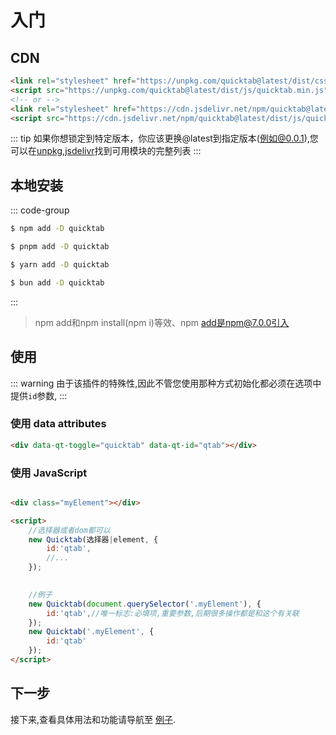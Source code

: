 # 入门



## CDN


```html
<link rel="stylesheet" href="https://unpkg.com/quicktab@latest/dist/css/quicktab.min.css"/>
<script src="https://unpkg.com/quicktab@latest/dist/js/quicktab.min.js"></script>
<!-- or -->
<link rel="stylesheet" href="https://cdn.jsdelivr.net/npm/quicktab@latest/dist/css/quicktab.min.css"/>
<script src="https://cdn.jsdelivr.net/npm/quicktab@latest/dist/js/quicktab.min.js"></script>
```

::: tip
如果你想锁定到特定版本，你应该更换@latest到指定版本(例如@0.0.1),您可以在[unpkg](https://unpkg.com/quicktab@latest/dist/),[jsdelivr](https://cdn.jsdelivr.net/npm/quicktab@latest/dist/)找到可用模块的完整列表
:::


## 本地安装

::: code-group

```sh [npm]
$ npm add -D quicktab
```

```sh [pnpm]
$ pnpm add -D quicktab
```

```sh [yarn]
$ yarn add -D quicktab
```

```sh [bun]
$ bun add -D quicktab
```

:::

> npm add和npm install(npm i)等效、npm add是npm@7.0.0引入

## 使用

::: warning
由于该插件的特殊性,因此不管您使用那种方式初始化都必须在选项中提供`id`参数,
:::

### 使用 data attributes

```html
<div data-qt-toggle="quicktab" data-qt-id="qtab"></div>
```

### 使用 JavaScript




```html

<div class="myElement"></div>

<script>
    //选择器或者dom都可以
    new Quicktab(选择器|element, {
        id:'qtab',
        //...
    });
    

    //例子
    new Quicktab(document.querySelector('.myElement'), {
        id:'qtab',//唯一标志:必填项,重要参数,后期很多操作都是和这个有关联
    });
    new Quicktab('.myElement', {
        id:'qtab'
    });
</script>
```





## 下一步

接下来,查看具体用法和功能请导航至 [例子](/example).
